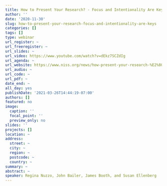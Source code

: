 ```yaml
---
title: How to Present Your Research? - Focus and Intentionality Are Keys!
author: ''
date: '2020-11-30'
slug: how-to-present-your-research-focus-and-intentionality-are-keys
categories: []
tags: []
type: webinar
url_register: ~
url_freeregister: ~
url_slides: ~
url_video: https://www.youtube.com/watch?v=dEkz7SCZdIg
url_agenda: ~
url_website: https://www.niss.org/news/how-present-your-research-%E2%80%93-focus-and-intentionality-are-keys
url_audio: ~
url_code: ~
url_pdf: ~
date_end: ~
all_day: yes
publishDate: '2021-03-26T14:44:19-07:00'
authors: []
featured: no
image:
  caption: ''
  focal_point: ''
  preview_only: no
slides: ''
projects: []
location: ~
address:
  street: ~
  city: ~
  region: ~
  postcode: ~
  country: ~
summary: ~
abstract: ~
speaker: Regina Nuzzo, John Bailer, James Booth, and Susan Ellenberg
---
```

<!--more-->

